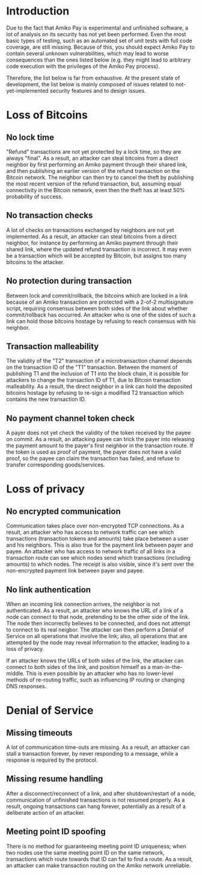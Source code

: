 Introduction
============
Due to the fact that Amiko Pay is experimental and unfinished software,
a lot of analysis on its security has not yet been performed. Even the most
basic types of testing, such as an automated set of unit tests with full code
coverage, are still missing. Because of this, you should expect Amiko Pay to
contain several unknown vulnerabilities, which may lead to worse consequences
than the ones listed below (e.g. they might lead to arbitrary code execution
with the privileges of the Amiko Pay process).

Therefore, the list below is far from exhaustive. At the present state of
development, the list below is mainly composed of issues related to
not-yet-implemented security features and to design issues.


Loss of Bitcoins
=================

No lock time
------------
"Refund" transactions are not yet protected by a lock time, so they are always
"final". As a result, an attacker can steal bitcoins from a direct neighbor by
first performing an Amiko payment through their shared link, and then publishing
an earlier version of the refund transaction on the Bitcoin network. The
neighbor can then try to cancel the theft by publishing the most recent version
of the refund transaction, but, assuming equal connectivity in the Bitcoin
network, even then the theft has at least 50% probability of success.


No transaction checks
---------------------
A lot of checks on transactions exchanged by neighbors are not yet implemented.
As a result, an attacker can steal bitcoins from a direct neighbor, for instance
by performing an Amiko payment through their shared link, where the updated
refund transaction is incorrect. It may even be a transaction which will be
accepted by Bitcoin, but assigns too many bitcoins to the attacker.


No protection during transaction
--------------------------------
Between lock and commit/rollback, the bitcoins which are locked in a link
because of an Amiko transaction are protected with a 2-of-2 multisignature
script, requiring consensus between both sides of the link about whether
commit/rollback has occurred. An attacker who is one of the sides of such a link
can hold those bitcoins hostage by refusing to reach consensus with his
neighbor.


Transaction malleability
------------------------
The validity of the "T2" transaction of a microtransaction channel depends on
the transaction ID of the "T1" transaction. Between the moment of publishing T1
and the inclusion of T1 into the block chain, it is possible for attackers to
change the transaction ID of T1, due to Bitcoin transaction malleability. As a
result, the direct neighbor in a link can hold the deposited bitcoins hostage
by refusing to re-sign a modified T2 transaction which contains the new
transaction ID.


No payment channel token check
------------------------------
A payer does not yet check the validity of the token received by the payee on
commit. As a result, an attacking payee can trick the payer into releasing the
payment amount to the payer's first neighbor in the transaction route. If the
token is used as proof of payment, the payer does not have a valid proof, so the
payee can claim the transaction has failed, and refuse to transfer corresponding
goods/services.


Loss of privacy
===============

No encrypted communication
--------------------------
Communication takes place over non-encrypted TCP connections. As a result, an
attacker who has access to network traffic can see which transactions
(transaction tokens and amounts) take place between a user and his neighbors.
This is also true for the payment link between payer and payee. An attacker who
has access to network traffic of all links in a transaction route can see which
nodes send which transactions (including amounts) to which nodes. The receipt is
also visible, since it's sent over the non-encrypted payment link between payer
and payee.


No link authentication
----------------------
When an incoming link connection arrives, the neighbor is not authenticated.
As a result, an attacker who knows the URL of a link of a node can connect to
that node, pretending to be the other side of the link. The node then
incorrectly believes to be connected, and does not attempt to connect to its
real neigbor. The attacker can then perform a Denial of Service on all
operations that involve the link; also, all operations that are attempted by the
node may reveal information to the attacker, leading to a loss of privacy.

If an attacker knows the URLs of both sides of the link, the attacker can
connect to both sides of the link, and position himself as a man-in-the-middle.
This is even possible by an attacker who has no lower-level methods of
re-routing traffic, such as influencing IP routing or changing DNS responses.


Denial of Service
=================

Missing timeouts
----------------
A lot of communication time-outs are missing. As a result, an attacker can stall
a transaction forever, by never responding to a message, while a response is
required by the protocol.


Missing resume handling
-----------------------
After a disconnect/reconnect of a link, and after shutdown/restart of a node,
communication of unfinished transactions is not resumed properly. As a result,
ongoing transactions can hang forever, potentially as a result of a deliberate
action of an attacker.


Meeting point ID spoofing
-------------------------
There is no method for guaranteeing meeting point ID uniqueness; when two nodes
use the same meeting point ID on the same network, transactions which route
towards that ID can fail to find a route. As a result, an attacker can make
transaction routing on the Amiko network unreliable.

